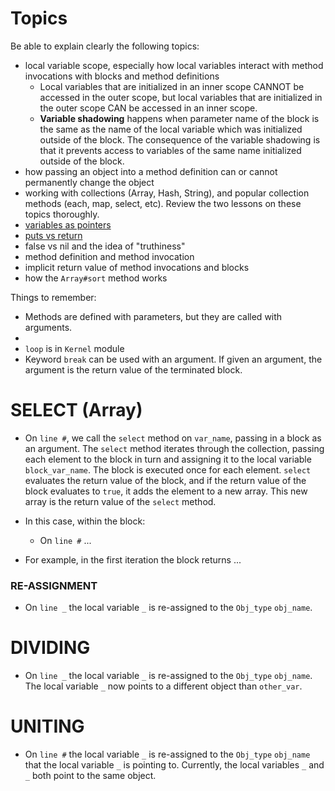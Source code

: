 # Topics

Be able to explain clearly the following topics:

- local variable scope, especially how local variables interact with method invocations with blocks and method definitions
  - Local variables that are initialized in an inner scope CANNOT be accessed in the outer scope, but local variables that are initialized in the outer scope CAN be accessed in an inner scope.
  - **Variable shadowing** happens when parameter name of the block is the same as the name of the local variable which was initialized outside of the block. The consequence of the variable shadowing is that it prevents access to variables of the same name initialized outside of the block. 
- how passing an object into a method definition can or cannot permanently change the object
- working with collections (Array, Hash, String), and popular collection methods (each, map, select, etc). Review the two lessons on these topics thoroughly.
- [variables as pointers](https://launchschool.com/books/ruby/read/more_stuff#variables_as_pointers)
- [puts vs return](https://launchschool.com/books/ruby/read/methods#putsvsreturnthesequel)
- false vs nil and the idea of "truthiness"
- method definition and method invocation
- implicit return value of method invocations and blocks
- how the `Array#sort` method works

Things to remember:

- Methods are defined with parameters, but they are called with arguments.
- 
- `loop` is in `Kernel` module
- Keyword `break` can be used with an argument. If given an argument, the argument is the return value of the terminated block.




# SELECT (Array)
* On `line #`, we call the `select` method on `var_name`, passing in a block as an argument. The `select` method iterates through the collection, passing each element to the block in turn and assigning it to the local variable `block_var_name`. The block is executed once for each element. `select` evaluates the return value of the block, and if the return value of the block evaluates to `true`, it adds the element to a new array. This new array is the return value of the `select` method. 
* In this case, within the block:
  
    * On `line #` ...
* For example, in the first iteration the block returns ...
  
  
### RE-ASSIGNMENT
* On `line _` the local variable `_` is re-assigned to the `Obj_type` `obj_name`.

# DIVIDING
* On `line _` the local variable `_` is re-assigned to the `Obj_type` `obj_name`. The local variable `_` now points to a different object than `other_var`.

# UNITING
* On `line #` the local variable `_` is re-assigned to the `Obj_type` `obj_name` that the local variable `_` is pointing to. Currently, the local variables `_` and `_` both point to the same object. 